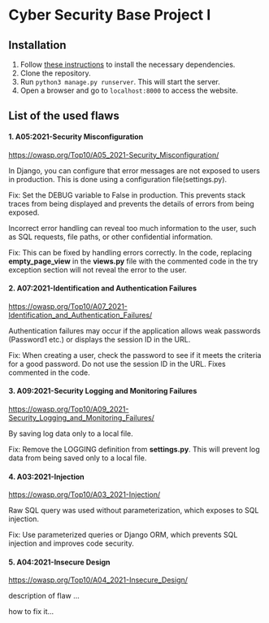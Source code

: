# Cyber Security Base Project I

## Installation

1. Follow [these instructions](https://cybersecuritybase.mooc.fi/installation-guide) to install the necessary dependencies.
2. Clone the repository.
3. Run `python3 manage.py runserver`. This will start the server.
4. Open a browser and go to `localhost:8000` to access the website.

## List of the used flaws

#### 1. A05:2021-Security Misconfiguration

https://owasp.org/Top10/A05_2021-Security_Misconfiguration/

In Django, you can configure that error messages are not exposed to users in production. This is done using a configuration file(settings.py).

Fix: Set the DEBUG variable to False in production. This prevents stack traces from being displayed and prevents the details of errors from being exposed.

Incorrect error handling can reveal too much information to the user, such as SQL requests, file paths, or other confidential information.

Fix: This can be fixed by handling errors correctly. In the code, replacing **empty_page_view** in the **views.py** file with the commented code in the try exception section will not reveal the error to the user.

#### 2. A07:2021-Identification and Authentication Failures

https://owasp.org/Top10/A07_2021-Identification_and_Authentication_Failures/

Authentication failures may occur if the application allows weak passwords (Password1 etc.) or displays the session ID in the URL.

Fix: When creating a user, check the password to see if it meets the criteria for a good password. Do not use the session ID in the URL. Fixes commented in the code.

#### 3. A09:2021-Security Logging and Monitoring Failures

https://owasp.org/Top10/A09_2021-Security_Logging_and_Monitoring_Failures/

By saving log data only to a local file.

Fix: Remove the LOGGING definition from **settings.py**. This will prevent log data from being saved only to a local file.

#### 4. A03:2021-Injection

https://owasp.org/Top10/A03_2021-Injection/

Raw SQL query was used without parameterization, which exposes to SQL injection.

Fix: Use parameterized queries or Django ORM, which prevents SQL injection and improves code security.

#### 5. A04:2021-Insecure Design

https://owasp.org/Top10/A04_2021-Insecure_Design/

description of flaw ...

how to fix it...
